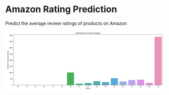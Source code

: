 # Amazon Rating Prediction
Predict the average review ratings of products on Amazon </br>


![Image!](https://github.com/ushashwat/Amazon-Rating-Prediction/blob/main/ratings.png) </br>
